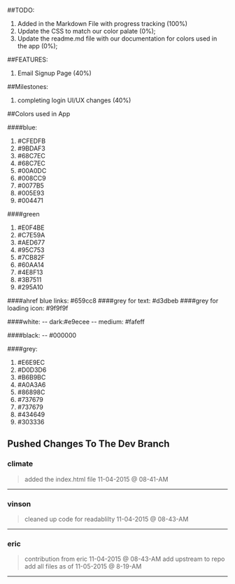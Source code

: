 ##TODO:1. Added in the Markdown File with progress tracking (100%)2. Update the CSS to match our color palate (0%);3. Update the readme.md file with our documentation for colors used in the app (0%); ##FEATURES:1. Email Signup Page (40%) ##Milestones:1. completing login UI/UX changes (40%) ##Colors used in App####blue:1. #CFEDFB2. #9BDAF33. #68C7EC4. #68C7EC5. #00A0DC6. #008CC97. #0077B58. #005E939. #004471####green1. #E0F4BE2. #C7E59A3. #AED6774. #95C7535. #7CB82F6. #60AA147. #4E8F138. #3B75119. #295A10####ahref blue links: #659cc8####grey for text: #d3dbeb####grey for loading icon: #9f9f9f####white:-- dark:#e9ecee-- medium: #fafeff####black: --  #000000####grey:1. #E6E9EC2. #D0D3D63. #B6B9BC4. #A0A3A65. #86898C6. #7376797. #7376798. #4346499. #303336## Pushed Changes To The Dev Branch### climate > added the index.html file> 11-04-2015 @ 08-41-AM---### vinson> cleaned up code for readablilty> 11-04-2015 @ 08-43-AM---### eric> contribution from eric> 11-04-2015 @ 08-43-AM> add upstream to repo> add all files as of 11-05-2015 @ 8-19-AM---